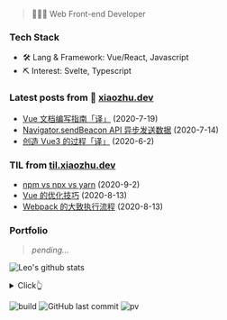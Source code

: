 > 👨🏻‍💻 Web Front-end Developer

### Tech Stack

- 🛠 Lang & Framework: Vue/React, Javascript
- ⛏ Interest: Svelte, Typescript

### Latest posts from 📝 [xiaozhu.dev](https://xiaozhu.dev)

- [Vue 文档编写指南「译」](https://xiaozhu.dev/post/vue-docs-writing-guide/) (2020-7-19)
- [Navigator.sendBeacon API 异步发送数据](https://xiaozhu.dev/post/send-beacon-api/) (2020-7-14)
- [创造 Vue3 的过程「译」](https://xiaozhu.dev/post/the-process-of-making-vue-3/) (2020-6-2)

### TIL from [til.xiaozhu.dev](https://til.xiaozhu.dev)

- [npm vs npx vs yarn](https://github.com/mopig/til/blob/master/npm/npm-npx-yarn.md) (2020-9-2)
- [Vue 的优化技巧](https://github.com/mopig/til/blob/master/vue/optimize-skills.md) (2020-8-13)
- [Webpack 的大致执行流程](https://github.com/mopig/til/blob/master/webpack/webpack-flow.md) (2020-8-13)

### Portfolio

> *pending...*

![Leo's github stats](https://github-readme-stats.vercel.app/api?username=mopig&show_icons=true&title_color=c1c7cb&icon_color=cfd3d6&text_color=374140&bg_color=e9ebec&hide=stars,issues)

<details>
  <summary>Click👆</summary>
  <pre>
  🤷‍♂️
  </pre>
</details>

![build](https://github.com/mopig/mopig/workflows/build/badge.svg)
![GitHub last commit](https://img.shields.io/github/last-commit/mopig/mopig)
![pv](https://pageview.vercel.app/?github_user=mopig)
